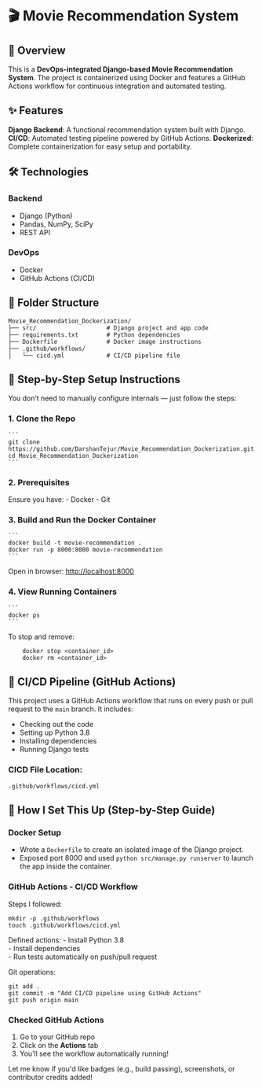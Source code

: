 # 🎬 Movie Recommendation System

## 📖 Overview  
  This is a **DevOps-integrated Django-based Movie Recommendation System**. The project is containerized using Docker and features a GitHub Actions workflow for continuous integration and automated testing.

## ✨ Features  
   **Django Backend**: A functional recommendation system built with Django.
   **CI/CD**: Automated testing pipeline powered by GitHub Actions.
   **Dockerized**: Complete containerization for easy setup and portability.

## 🛠️ Technologies  
  ### Backend  
  - Django (Python)  
  - Pandas, NumPy, SciPy  
  - REST API  

  ### DevOps  
  - Docker  
  - GitHub Actions (CI/CD)

## 📁 Folder Structure  

```
Movie_Recommendation_Dockerization/
├── src/                    # Django project and app code
├── requirements.txt        # Python dependencies
├── Dockerfile              # Docker image instructions
├── .github/workflows/
│   └── cicd.yml            # CI/CD pipeline file
```

## 🚀 Step-by-Step Setup Instructions  
   You don’t need to manually configure internals — just follow the steps:

### 1. Clone the Repo  
    ```
    git clone https://github.com/DarshanTejur/Movie_Recommendation_Dockerization.git  
    cd Movie_Recommendation_Dockerization  
    ```

### 2. Prerequisites  
  Ensure you have:
    - Docker
    - Git
    
### 3. Build and Run the Docker Container  
    ```
    docker build -t movie-recommendation .  
    docker run -p 8000:8000 movie-recommendation  
    ```
  Open in browser: [http://localhost:8000](http://localhost:8000)

### 4. View Running Containers  
    ```
    docker ps  
    ```

  To stop and remove:
    
        docker stop <container_id>  
        docker rm <container_id>  

## 🔁 CI/CD Pipeline (GitHub Actions)  
  This project uses a GitHub Actions workflow that runs on every push or pull request to the `main` branch. It includes:

  - Checking out the code  
  - Setting up Python 3.8  
  - Installing dependencies  
  - Running Django tests  

### CICD File Location:  
`.github/workflows/cicd.yml`

## 🧪 How I Set This Up (Step-by-Step Guide)

### Docker Setup  
- Wrote a `Dockerfile` to create an isolated image of the Django project.  
- Exposed port 8000 and used `python src/manage.py runserver` to launch the app inside the container.

### GitHub Actions - CI/CD Workflow  
  Steps I followed:
```
mkdir -p .github/workflows  
touch .github/workflows/cicd.yml  
```

  Defined actions:
    - Install Python 3.8  
    - Install dependencies  
    - Run tests automatically on push/pull request  

  Git operations:
```
git add .  
git commit -m "Add CI/CD pipeline using GitHub Actions"  
git push origin main  
```

### Checked GitHub Actions  
  1. Go to your GitHub repo  
  2. Click on the **Actions** tab  
  3. You’ll see the workflow automatically running!

Let me know if you'd like badges (e.g., build passing), screenshots, or contributor credits added!
